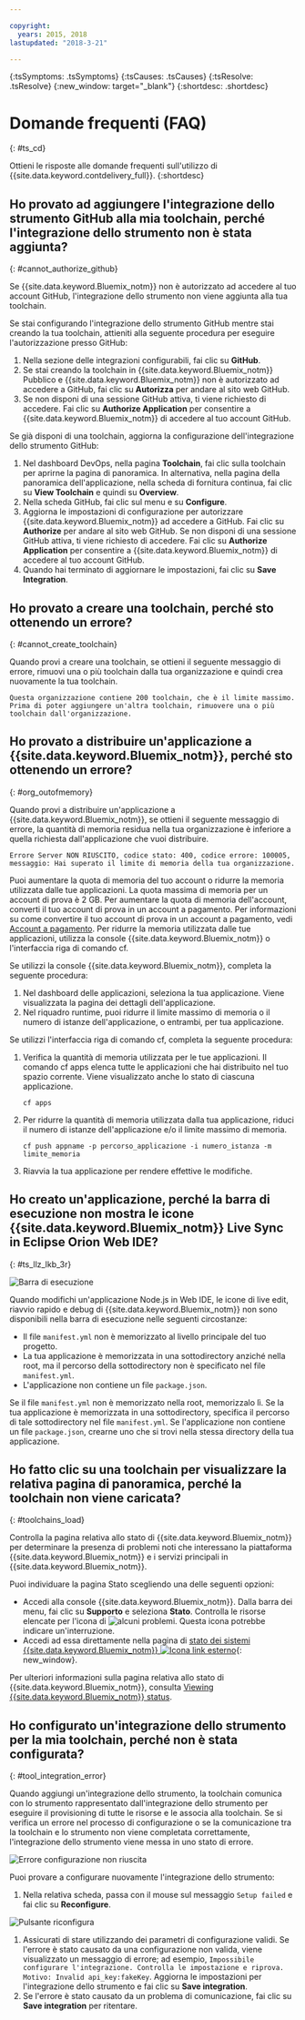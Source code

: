 ```yaml
---

copyright:
  years: 2015, 2018
lastupdated: "2018-3-21"

---
```

<!-- Common attributes used in the template are defined as follows: -->
{:tsSymptoms: .tsSymptoms}
{:tsCauses: .tsCauses}
{:tsResolve: .tsResolve}
{:new_window: target="_blank"}
{:shortdesc: .shortdesc}

# Domande frequenti (FAQ)
{: #ts_cd}

Ottieni le risposte alle domande frequenti sull'utilizzo di {{site.data.keyword.contdelivery_full}}.
{:shortdesc}


## Ho provato ad aggiungere l'integrazione dello strumento GitHub alla mia toolchain, perché l'integrazione dello strumento non è stata aggiunta?
{: #cannot_authorize_github}

Se {{site.data.keyword.Bluemix_notm}} non è autorizzato ad accedere al tuo account GitHub, l'integrazione dello strumento non viene aggiunta alla tua toolchain.

Se stai configurando l'integrazione dello strumento GitHub mentre stai creando la tua toolchain, attieniti alla seguente procedura per eseguire l'autorizzazione presso GitHub:

  1. Nella sezione delle integrazioni configurabili, fai clic su **GitHub**.
  1. Se stai creando la toolchain in {{site.data.keyword.Bluemix_notm}} Pubblico e {{site.data.keyword.Bluemix_notm}} non è autorizzato ad accedere a GitHub, fai clic su **Autorizza** per andare al sito web GitHub.
  1. Se non disponi di una sessione GitHub attiva, ti viene richiesto di accedere. Fai clic su **Authorize Application** per consentire a {{site.data.keyword.Bluemix_notm}} di accedere al tuo account GitHub.

Se già disponi di una toolchain, aggiorna la configurazione dell'integrazione dello strumento GitHub:

 1. Nel dashboard DevOps, nella pagina **Toolchain**, fai clic sulla toolchain per aprirne la pagina di panoramica. In alternativa, nella pagina della panoramica dell'applicazione, nella scheda di fornitura continua, fai clic su **View Toolchain** e quindi su **Overview**.
 1. Nella scheda GitHub, fai clic sul menu e su **Configure**.
 1. Aggiorna le impostazioni di configurazione per autorizzare {{site.data.keyword.Bluemix_notm}} ad accedere a GitHub. Fai clic su **Authorize** per andare al sito web GitHub. Se non disponi di una sessione GitHub attiva, ti viene richiesto di accedere. Fai clic su **Authorize Application** per consentire a {{site.data.keyword.Bluemix_notm}} di accedere al tuo account GitHub.
 1. Quando hai terminato di aggiornare le impostazioni, fai clic su **Save Integration**.


## Ho provato a creare una toolchain, perché sto ottenendo un errore?
{: #cannot_create_toolchain}

Quando provi a creare una toolchain, se ottieni il seguente messaggio di errore, rimuovi una o più toolchain dalla tua organizzazione e quindi crea nuovamente la tua toolchain.

`Questa organizzazione contiene 200 toolchain, che è il limite massimo. Prima di poter aggiungere un'altra toolchain, rimuovere una o più toolchain dall'organizzazione.`


## Ho provato a distribuire un'applicazione a {{site.data.keyword.Bluemix_notm}}, perché sto ottenendo un errore?
{: #org_outofmemory}

Quando provi a distribuire un'applicazione a {{site.data.keyword.Bluemix_notm}}, se ottieni il seguente messaggio di errore, la quantità di memoria residua nella tua organizzazione è inferiore a quella richiesta dall'applicazione che vuoi distribuire.

`Errore Server NON RIUSCITO, codice stato: 400, codice errore: 100005, messaggio: Hai superato il limite di memoria della tua organizzazione.`

Puoi aumentare la quota di memoria del tuo account o ridurre la memoria utilizzata dalle tue applicazioni. La quota massima di memoria per un account di prova è 2 GB. Per aumentare la quota di memoria dell'account, converti il tuo account di prova in un account a pagamento. Per informazioni
su come convertire il tuo account di prova in un account a pagamento, vedi [Account a pagamento](/docs/pricing/index.html#pay-accounts). Per ridurre la memoria utilizzata dalle tue applicazioni, utilizza la console {{site.data.keyword.Bluemix_notm}} o l'interfaccia riga di comando cf.

Se utilizzi la console {{site.data.keyword.Bluemix_notm}}, completa la seguente procedura:

1. Nel dashboard delle applicazioni, seleziona la tua applicazione. Viene visualizzata la pagina dei dettagli dell'applicazione.
1. Nel riquadro runtime, puoi ridurre il limite massimo di memoria o il numero di istanze dell'applicazione, o entrambi, per tua applicazione.

Se utilizzi l'interfaccia riga di comando cf, completa la seguente procedura:

1. Verifica la quantità di memoria utilizzata per le tue applicazioni. Il comando cf apps elenca tutte le applicazioni che hai distribuito nel tuo spazio corrente. Viene visualizzato anche lo stato di ciascuna applicazione.

	  ```
	  cf apps
	  ```

1. Per ridurre la quantità di memoria utilizzata dalla tua applicazione, riduci il numero di istanze dell'applicazione e/o il limite massimo di memoria.

	  ```
	  cf push appname -p percorso_applicazione -i numero_istanza -m limite_memoria
      ```
    
1. Riavvia la tua applicazione per rendere effettive le modifiche.


## Ho creato un'applicazione, perché la barra di esecuzione non mostra le icone {{site.data.keyword.Bluemix_notm}} Live Sync in Eclipse Orion Web IDE?
{: #ts_llz_lkb_3r}

![Barra di esecuzione](images/webide_runbar_light.png)   

Quando modifichi un'applicazione Node.js in Web IDE, le icone di live edit, riavvio rapido e debug di {{site.data.keyword.Bluemix_notm}} non sono disponibili nella barra di esecuzione nelle seguenti circostanze:


* Il file `manifest.yml` non è memorizzato al livello principale del tuo progetto.
* La tua applicazione è memorizzata in una sottodirectory anziché nella root, ma il percorso della sottodirectory non è specificato nel file `manifest.yml`.
* L'applicazione non contiene un file `package.json`.


Se il file `manifest.yml` non è memorizzato nella root, memorizzalo lì. Se la tua applicazione è memorizzata in una sottodirectory, specifica il percorso di tale sottodirectory nel file `manifest.yml`. Se l'applicazione non contiene un file `package.json`, crearne uno che si trovi nella stessa directory della tua applicazione.


## Ho fatto clic su una toolchain per visualizzare la relativa pagina di panoramica, perché la toolchain non viene caricata?
{: #toolchains_load}

Controlla la pagina relativa allo stato di {{site.data.keyword.Bluemix_notm}} per determinare la presenza di problemi noti che interessano la piattaforma {{site.data.keyword.Bluemix_notm}} e i servizi principali in {{site.data.keyword.Bluemix_notm}}.

Puoi individuare la pagina Stato scegliendo una delle seguenti opzioni:

  * Accedi alla console {{site.data.keyword.Bluemix_notm}}. Dalla barra dei menu, fai clic su **Supporto** e seleziona **Stato**. Controlla le risorse elencate per l'icona di ![alcuni problemi](../../get-support/images/some_issues.svg). Questa icona potrebbe indicare un'interruzione.
  * Accedi ad essa direttamente nella pagina di [stato dei sistemi {{site.data.keyword.Bluemix_notm}} ![Icona link esterno](../../icons/launch-glyph.svg "Icona link esterno")](https://console.bluemix.net/status){: new_window}.

Per ulteriori informazioni sulla pagina relativa allo stato di {{site.data.keyword.Bluemix_notm}}, consulta [Viewing {{site.data.keyword.Bluemix_notm}} status](https://console.bluemix.net/docs/get-support/ViewStatus.html#viewing-bluemix-status).


## Ho configurato un'integrazione dello strumento per la mia toolchain, perché non è stata configurata?
{: #tool_integration_error}

Quando aggiungi un'integrazione dello strumento, la toolchain comunica con lo strumento rappresentato dall'integrazione dello strumento per eseguire il provisioning di tutte le risorse e le associa alla toolchain. Se si verifica un errore nel processo di configurazione o se la comunicazione tra la toolchain e lo strumento non viene completata correttamente, l'integrazione dello strumento viene messa in uno stato di errore.

 ![Errore configurazione non riuscita](images/tool_setup_failed.png)

Puoi provare a configurare nuovamente l'integrazione dello strumento:

1. Nella relativa scheda, passa con il mouse sul messaggio `Setup failed` e fai clic su **Reconfigure**.

 ![Pulsante riconfigura](images/tool_reconfigure.png)

1. Assicurati di stare utilizzando dei parametri di configurazione validi. Se l'errore è stato causato da una configurazione non valida, viene visualizzato un messaggio di errore; ad esempio, `Impossibile configurare l'integrazione. Controlla le impostazione e riprova. Motivo: Invalid api_key:fakeKey`. Aggiorna le impostazioni per l'integrazione dello strumento e fai clic su **Save integration**.
1. Se l'errore è stato causato da un problema di comunicazione, fai clic su **Save integration** per ritentare.
